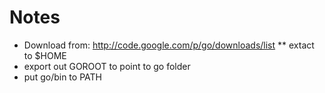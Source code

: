Notes
=====

* Download from: http://code.google.com/p/go/downloads/list
**  extact to $HOME
* export out GOROOT to point to go folder
* put go/bin to PATH

